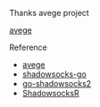 Thanks avege project

[avege](https://github.com/avege/avege)

Reference

* [avege](https://github.com/avege/avege)
* [shadowsocks-go](https://github.com/shadowsocks/shadowsocks-go)
* [go-shadowsocks2](https://github.com/shadowsocks/go-shadowsocks2)
* [ShadowsocksR](https://github.com/shadowsocksr-backup/shadowsocksr)